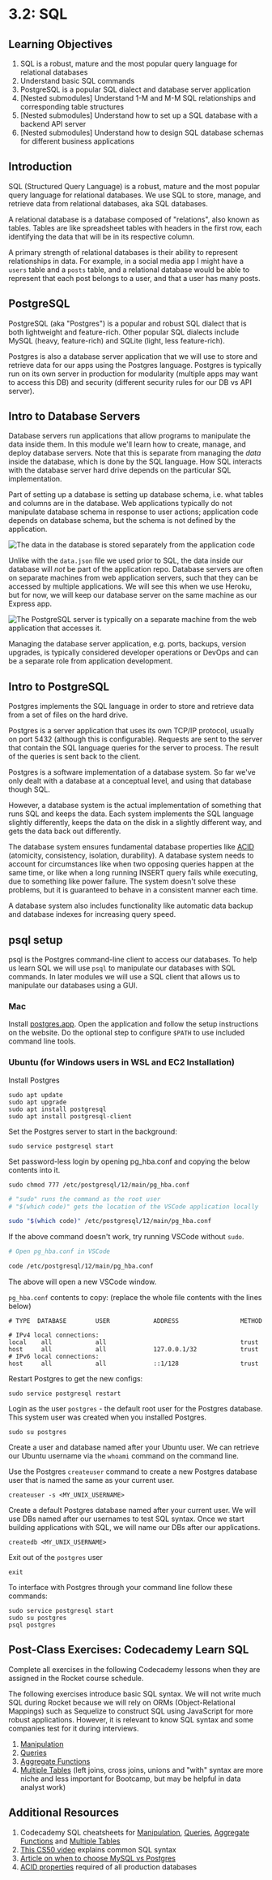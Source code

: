 # 3.2: SQL

## Learning Objectives

1. SQL is a robust, mature and the most popular query language for relational databases
2. Understand basic SQL commands
3. PostgreSQL is a popular SQL dialect and database server application
4. \[Nested submodules] Understand 1-M and M-M SQL relationships and corresponding table structures
5. \[Nested submodules] Understand how to set up a SQL database with a backend API server
6. \[Nested submodules] Understand how to design SQL database schemas for different business applications

## Introduction

SQL (Structured Query Language) is a robust, mature and the most popular query language for relational databases. We use SQL to store, manage, and retrieve data from relational databases, aka SQL databases.

A relational database is a database composed of "relations", also known as tables. Tables are like spreadsheet tables with headers in the first row, each identifying the data that will be in its respective column.&#x20;

A primary strength of relational databases is their ability to represent relationships in data. For example, in a social media app I might have a `users` table and a `posts` table, and a relational database would be able to represent that each post belongs to a user, and that a user has many posts.

## PostgreSQL

PostgreSQL (aka "Postgres") is a popular and robust SQL dialect that is both lightweight and feature-rich. Other popular SQL dialects include MySQL (heavy, feature-rich) and SQLite (light, less feature-rich).

Postgres is also a database server application that we will use to store and retrieve data for our apps using the Postgres language. Postgres is typically run on its own server in production for modularity (multiple apps may want to access this DB) and security (different security rules for our DB vs API server).



## Intro to Database Servers

Database servers run applications that allow programs to manipulate the data inside them. In this module we'll learn how to create, manage, and deploy database servers. Note that this is separate from managing the _data_ inside the database, which is done by the SQL language. How SQL interacts with the database server hard drive depends on the particular SQL implementation.

Part of setting up a database is setting up database schema, i.e. what tables and columns are in the database. Web applications typically do not manipulate database schema in response to user actions; application code depends on database schema, but the schema is not defined by the application.

![The data in the database is stored separately from the application code](<../../.gitbook/assets/spaces\_-MHpn6\_lq7F3sPVKqyNy\_uploads\_git-blob-b91d82b347ba55676fd0db8808960cae14874017\_SQL database.jpeg>)

Unlike with the `data.json` file we used prior to SQL, the data inside our database will _not_ be part of the application repo. Database servers are often on separate machines from web application servers, such that they can be accessed by multiple applications. We will see this when we use Heroku, but for now, we will keep our database server on the same machine as our Express app.

![The PostgreSQL server is typically on a separate machine from the web application that accesses it. ](../../.gitbook/assets/spaces\_-MHpn6\_lq7F3sPVKqyNy\_uploads\_git-blob-cdcc69229a31bfe19ec50389a5880edc8509b390\_Postgres.jpeg)

Managing the database server application, e.g. ports, backups, version upgrades, is typically considered developer operations or DevOps and can be a separate role from application development.

## Intro to PostgreSQL

Postgres implements the SQL language in order to store and retrieve data from a set of files on the hard drive.

Postgres is a server application that uses its own TCP/IP protocol, usually on port 5432 (although this is configurable). Requests are sent to the server that contain the SQL language queries for the server to process. The result of the queries is sent back to the client.

Postgres is a software implementation of a database system. So far we've only dealt with a database at a conceptual level, and using that database though SQL.

However, a database system is the actual implementation of something that runs SQL and keeps the data. Each system implements the SQL language slightly differently, keeps the data on the disk in a slightly different way, and gets the data back out differently.

The database system ensures fundamental database properties like [ACID](https://en.wikipedia.org/wiki/ACID) (atomicity, consistency, isolation, durability). A database system needs to account for circumstances like when two opposing queries happen at the same time, or like when a long running INSERT query fails while executing, due to something like power failure. The system doesn't solve these problems, but it is guaranteed to behave in a consistent manner each time.

A database system also includes functionality like automatic data backup and database indexes for increasing query speed.

## psql setup

psql is the Postgres command-line client to access our databases. To help us learn SQL we will use `psql` to manipulate our databases with SQL commands. In later modules we will use a SQL client that allows us to manipulate our databases using a GUI.

### Mac

Install [postgres.app](https://postgresapp.com). Open the application and follow the setup instructions on the website. Do the optional step to configure `$PATH` to use included command line tools.

### Ubuntu (for Windows users in WSL and EC2 Installation)

Install Postgres

```
sudo apt update
sudo apt upgrade
sudo apt install postgresql
sudo apt install postgresql-client
```

Set the Postgres server to start in the background:

```
sudo service postgresql start
```

Set password-less login by opening pg\_hba.conf and copying the below contents into it.

```
sudo chmod 777 /etc/postgresql/12/main/pg_hba.conf
```

```bash
# "sudo" runs the command as the root user
# "$(which code)" gets the location of the VSCode application locally

sudo "$(which code)" /etc/postgresql/12/main/pg_hba.conf
```

If the above command doesn't work, try running VSCode without `sudo`.

```bash
# Open pg_hba.conf in VSCode

code /etc/postgresql/12/main/pg_hba.conf
```

The above will open a new VSCode window.

`pg_hba.conf` contents to copy: (replace the whole file contents with the lines below)

```
# TYPE  DATABASE        USER            ADDRESS                 METHOD

# IPv4 local connections:
local    all            all                                     trust
host     all            all             127.0.0.1/32            trust
# IPv6 local connections:
host     all            all             ::1/128                 trust
```

Restart Postgres to get the new configs:

```
sudo service postgresql restart
```

Login as the user `postgres` - the default root user for the Postgres database. This system user was created when you installed Postgres.

```
sudo su postgres
```

Create a user and database named after your Ubuntu user. We can retrieve our Ubuntu username via the `whoami` command on the command line.

Use the Postgres `createuser` command to create a new Postgres database user that is named the same as your current user.

```
createuser -s <MY_UNIX_USERNAME>
```

Create a default Postgres database named after your current user. We will use DBs named after our usernames to test SQL syntax. Once we start building applications with SQL, we will name our DBs after our applications.

```
createdb <MY_UNIX_USERNAME>
```

Exit out of the `postgres` user

```
exit
```



To interface with Postgres through your command line follow these commands:

```
sudo service postgresql start
sudo su postgres
psql postgres
```

## Post-Class Exercises: Codecademy Learn SQL

Complete all exercises in the following Codecademy lessons when they are assigned in the Rocket course schedule.

The following exercises introduce basic SQL syntax. We will not write much SQL during Rocket because we will rely on ORMs (Object-Relational Mappings) such as Sequelize to construct SQL using JavaScript for more robust applications. However, it is relevant to know SQL syntax and some companies test for it during interviews.

1. [Manipulation](https://www.codecademy.com/courses/learn-sql/lessons/manipulation/exercises/sql)
2. [Queries](https://www.codecademy.com/courses/learn-sql/lessons/queries/exercises/queries)
3. [Aggregate Functions](https://www.codecademy.com/courses/learn-sql/lessons/aggregate-functions/exercises/intro)
4. [Multiple Tables](https://www.codecademy.com/courses/learn-sql/lessons/multiple-tables/exercises/intro) (left joins, cross joins, unions and "with" syntax are more niche and less important for Bootcamp, but may be helpful in data analyst work)

## Additional Resources

1. Codecademy SQL cheatsheets for [Manipulation](https://www.codecademy.com/learn/paths/learn-sql/tracks/learn-sql/modules/learn-sql-manipulation/cheatsheet), [Queries](https://www.codecademy.com/learn/paths/learn-sql/tracks/learn-sql/modules/learn-sql-queries/cheatsheet), [Aggregate Functions](https://www.codecademy.com/learn/paths/learn-sql/tracks/learn-sql/modules/learn-sql-aggregate-functions/cheatsheet) and [Multiple Tables](https://www.codecademy.com/learn/paths/learn-sql/tracks/learn-sql/modules/learn-sql-multiple-tables/cheatsheet)
2. [This CS50 video](https://www.youtube.com/watch?v=gu980iXwY5c) explains common SQL syntax
3. [Article on when to choose MySQL vs Postgres](https://developer.okta.com/blog/2019/07/19/mysql-vs-postgres)
4. [ACID properties](https://en.wikipedia.org/wiki/ACID) required of all production databases
